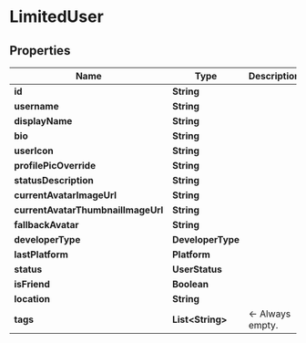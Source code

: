 

# LimitedUser


## Properties

Name | Type | Description | Notes
------------ | ------------- | ------------- | -------------
**id** | **String** |  |  [readonly]
**username** | **String** |  | 
**displayName** | **String** |  | 
**bio** | **String** |  |  [optional]
**userIcon** | **String** |  | 
**profilePicOverride** | **String** |  | 
**statusDescription** | **String** |  | 
**currentAvatarImageUrl** | **String** |  | 
**currentAvatarThumbnailImageUrl** | **String** |  | 
**fallbackAvatar** | **String** |  | 
**developerType** | **DeveloperType** |  | 
**lastPlatform** | **Platform** |  | 
**status** | **UserStatus** |  | 
**isFriend** | **Boolean** |  | 
**location** | **String** |  | 
**tags** | **List&lt;String&gt;** | &lt;- Always empty. | 



